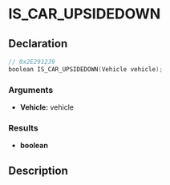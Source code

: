 # IS_CAR_UPSIDEDOWN

## Declaration
```cpp
// 0x2E291239
boolean IS_CAR_UPSIDEDOWN(Vehicle vehicle);
```

### Arguments
- **Vehicle:** vehicle

### Results
- **boolean**

## Description
